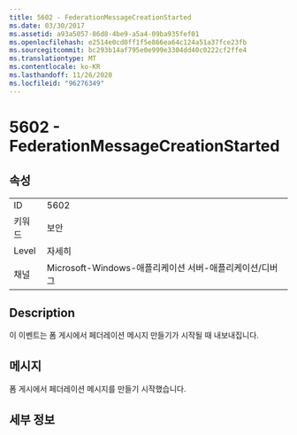 ```yaml
---
title: 5602 - FederationMessageCreationStarted
ms.date: 03/30/2017
ms.assetid: a93a5057-86d8-4be9-a5a4-09ba935fef01
ms.openlocfilehash: e2514e0cd0ff1f5e866ea64c124a51a37fce23fb
ms.sourcegitcommit: bc293b14af795e0e999e3304dd40c0222cf2ffe4
ms.translationtype: MT
ms.contentlocale: ko-KR
ms.lasthandoff: 11/26/2020
ms.locfileid: "96276349"
---
```

# <a name="5602---federationmessagecreationstarted"></a>5602 - FederationMessageCreationStarted

## <a name="properties"></a>속성  
  
|||  
|-|-|  
|ID|5602|  
|키워드|보안|  
|Level|자세히|  
|채널|Microsoft-Windows-애플리케이션 서버-애플리케이션/디버그|  
  
## <a name="description"></a>Description  

 이 이벤트는 폼 게시에서 페더레이션 메시지 만들기가 시작될 때 내보내집니다.  
  
## <a name="message"></a>메시지  

 폼 게시에서 페더레이션 메시지를 만들기 시작했습니다.  
  
## <a name="details"></a>세부 정보
